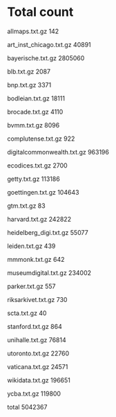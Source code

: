 # Total count

allmaps.txt.gz
142


art_inst_chicago.txt.gz
40891


bayerische.txt.gz
2805060


blb.txt.gz
2087


bnp.txt.gz
3371


bodleian.txt.gz
18111


brocade.txt.gz
4110


bvmm.txt.gz
8096


complutense.txt.gz
922


digitalcommonwealth.txt.gz
963196


ecodices.txt.gz
2700


getty.txt.gz
113186


goettingen.txt.gz
104643


gtm.txt.gz
83


harvard.txt.gz
242822


heidelberg_digi.txt.gz
55077


leiden.txt.gz
439


mmmonk.txt.gz
642


museumdigital.txt.gz
234002


parker.txt.gz
557


riksarkivet.txt.gz
730


scta.txt.gz
40


stanford.txt.gz
864


unihalle.txt.gz
76814


utoronto.txt.gz
22760


vaticana.txt.gz
24571


wikidata.txt.gz
196651


ycba.txt.gz
119800


total
5042367
